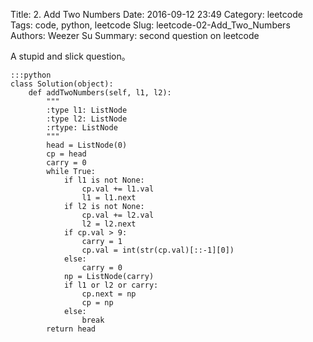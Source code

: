Title: 2. Add Two Numbers
Date: 2016-09-12 23:49
Category: leetcode
Tags: code, python, leetcode
Slug: leetcode-02-Add_Two_Numbers
Authors: Weezer Su
Summary: second question on leetcode

A stupid and slick question。
    
    
    :::python
    class Solution(object):
        def addTwoNumbers(self, l1, l2):
            """
            :type l1: ListNode
            :type l2: ListNode
            :rtype: ListNode
            """
            head = ListNode(0)
            cp = head
            carry = 0
            while True:
                if l1 is not None:
                    cp.val += l1.val
                    l1 = l1.next
                if l2 is not None:
                    cp.val += l2.val
                    l2 = l2.next
                if cp.val > 9:
                    carry = 1
                    cp.val = int(str(cp.val)[::-1][0])
                else:
                    carry = 0
                np = ListNode(carry)
                if l1 or l2 or carry:
                    cp.next = np
                    cp = np
                else:
                    break
            return head
                  
